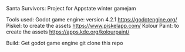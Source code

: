 Santa Survivors: Project for Appstate winter gamejam

Tools used: 
    Godot game engine: version 4.2.1 https://godotengine.org/
    Piskel: to create the assets https://www.piskelapp.com/
    Kolour Paint: to create the assets https://apps.kde.org/kolourpaint/
    
Build:
    Get godot game engine
    git clone this repo
